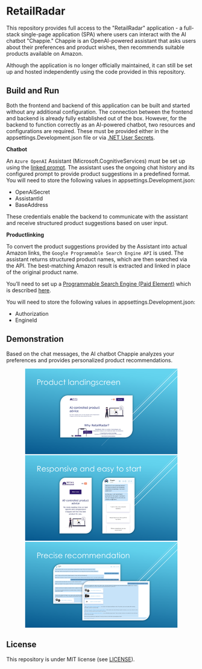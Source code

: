 # RetailRadar

This repository provides full access to the "RetailRadar" application - a full-stack single-page application (SPA) where users can interact with the AI chatbot "Chappie." Chappie is an OpenAI-powered assistant that asks users about their preferences and product wishes, then recommends suitable products available on Amazon.

Although the application is no longer officially maintained, it can still be set up and hosted independently using the code provided in this repository.

## Build and Run

Both the frontend and backend of this application can be built and started without any additional configuration. The connection between the frontend and backend is already fully established out of the box. However, for the backend to function correctly as an AI-powered chatbot, two resources and configurations are required. These must be provided either in the appsettings.Development.json file or via [.NET User Secrets](https://learn.microsoft.com/en-us/aspnet/core/security/app-secrets?view=aspnetcore-9.0&tabs=windows).

**Chatbot**

An `Azure OpenAI` Assistant (Microsoft.CognitiveServices) must be set up using the [linked prompt](https://github.com/samuelschnurr/retail-radar/blob/main/Docs/Prompt.txt). The assistant uses the ongoing chat history and its configured prompt to provide product suggestions in a predefined format. You will need to store the following values in appsettings.Development.json:

- OpenAiSecret
- AssistantId
- BaseAddress

These credentials enable the backend to communicate with the assistant and receive structured product suggestions based on user input.

**Productlinking**

To convert the product suggestions provided by the Assistant into actual Amazon links, the `Google Programmable Search Engine API` is used. The assistant returns structured product names, which are then searched via the API. The best-matching Amazon result is extracted and linked in place of the original product name.

You’ll need to set up a [Programmable Search Engine (Paid Element)](https://console.cloud.google.com/apis/library/programmablesearchelement.googleapis.com) which is described [here](https://developers.google.com/custom-search/docs/paid_element). 

 You will need to store the following values in appsettings.Development.json:

- Authorization
- EngineId

## Demonstration

Based on the chat messages, the AI chatbot Chappie analyzes your preferences and provides personalized product recommendations.

<p align="center">
<img alt="Image of the product landing screen which shows a 'Start now' button and information for the product." src="https://github.com/samuelschnurr/retail-radar/blob/main/Docs/Landingscreen-WithLayout.png" style="width:80%" />

<img alt="Image of a the mobile and responsive view of the landingscreen. Beside there is another mobile screen which shows the easy to start mobile experience which offers the users three different predefined buttons to submit as first message to the chatbot." src="https://github.com/samuelschnurr/retail-radar/blob/main/Docs/Responsive-WithLayout.png" style="width:80%" />

<img alt="Shows two images which contain a long conversation with the chatbot Chappie. It shows messages of the user and Chappie. In the end Chappie recommends 3 different products." src="https://github.com/samuelschnurr/retail-radar/blob/main/Docs/Recommendation-WithLayout.png" style="width:80%" />

</p>

## License

This repository is under MIT license (see <a href="https://github.com/samuelschnurr/retail-radar/blob/master/LICENSE">LICENSE</a>).
